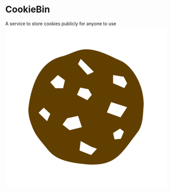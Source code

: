 # CookieBin
A service to store cookies publicly for anyone to use
![CookieBin](public/logos/logo.png)
